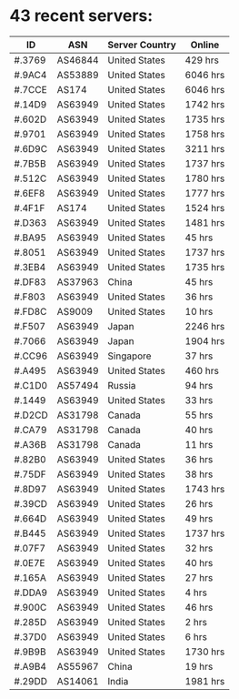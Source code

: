 # 43 recent servers:

| ID | ASN | Server Country | Online |
| ------ | ------ | ------ | ------ |
| #.3769 | AS46844 | United States | 429 hrs |
| #.9AC4 | AS53889 | United States | 6046 hrs |
| #.7CCE | AS174 | United States | 6046 hrs |
| #.14D9 | AS63949 | United States | 1742 hrs |
| #.602D | AS63949 | United States | 1735 hrs |
| #.9701 | AS63949 | United States | 1758 hrs |
| #.6D9C | AS63949 | United States | 3211 hrs |
| #.7B5B | AS63949 | United States | 1737 hrs |
| #.512C | AS63949 | United States | 1780 hrs |
| #.6EF8 | AS63949 | United States | 1777 hrs |
| #.4F1F | AS174 | United States | 1524 hrs |
| #.D363 | AS63949 | United States | 1481 hrs |
| #.BA95 | AS63949 | United States | 45 hrs |
| #.8051 | AS63949 | United States | 1737 hrs |
| #.3EB4 | AS63949 | United States | 1735 hrs |
| #.DF83 | AS37963 | China | 45 hrs |
| #.F803 | AS63949 | United States | 36 hrs |
| #.FD8C | AS9009 | United States | 10 hrs |
| #.F507 | AS63949 | Japan | 2246 hrs |
| #.7066 | AS63949 | Japan | 1904 hrs |
| #.CC96 | AS63949 | Singapore | 37 hrs |
| #.A495 | AS63949 | United States | 460 hrs |
| #.C1D0 | AS57494 | Russia | 94 hrs |
| #.1449 | AS63949 | United States | 33 hrs |
| #.D2CD | AS31798 | Canada | 55 hrs |
| #.CA79 | AS31798 | Canada | 40 hrs |
| #.A36B | AS31798 | Canada | 11 hrs |
| #.82B0 | AS63949 | United States | 36 hrs |
| #.75DF | AS63949 | United States | 38 hrs |
| #.8D97 | AS63949 | United States | 1743 hrs |
| #.39CD | AS63949 | United States | 26 hrs |
| #.664D | AS63949 | United States | 49 hrs |
| #.B445 | AS63949 | United States | 1737 hrs |
| #.07F7 | AS63949 | United States | 32 hrs |
| #.0E7E | AS63949 | United States | 40 hrs |
| #.165A | AS63949 | United States | 27 hrs |
| #.DDA9 | AS63949 | United States | 4 hrs |
| #.900C | AS63949 | United States | 46 hrs |
| #.285D | AS63949 | United States | 2 hrs |
| #.37D0 | AS63949 | United States | 6 hrs |
| #.9B9B | AS63949 | United States | 1730 hrs |
| #.A9B4 | AS55967 | China | 19 hrs |
| #.29DD | AS14061 | India | 1981 hrs |

